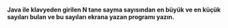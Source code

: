 <h4> Java ile klavyeden girilen N tane sayma sayısından en büyük ve en küçük sayıları bulan ve bu sayıları ekrana yazan programı yazın.
